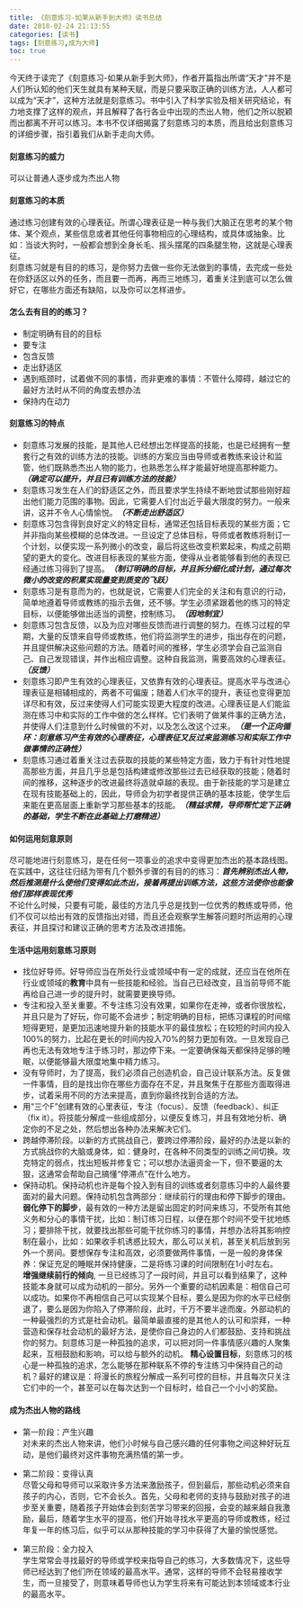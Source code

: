 ```yaml
---
title: 《刻意练习-如果从新手到大师》读书总结
date: 2018-02-24 21:13:55
categories: [读书]
tags: [刻意练习,成为大师]
toc: true
---
```


今天终于读完了《刻意练习-如果从新手到大师》，作者开篇指出所谓“天才”并不是人们所认知的他们天生就具有某种天赋，而是只要采取正确的训练方法，人人都可以成为“天才”，这种方法就是刻意练习。书中引入了科学实验及相关研究结论，有力地支撑了这样的观点，并且解释了各行各业中出现的杰出人物，他们之所以脱颖而出都离不开可以练习。本书不仅详细揭露了刻意练习的本质，而且给出刻意练习的详细步骤，指引着我们从新手走向大师。

<!--more-->

#### 刻意练习的威力
 可以让普通人逐步成为杰出人物

#### 刻意练习的本质
通过练习创建有效的心理表征。所谓心理表征是一种与我们大脑正在思考的某个物体、某个观点，某些信息或者其他任何事物相应的心理结构，或具体或抽象。比如：当谈大狗时，一般都会想到全身长毛、摇头摆尾的四条腿生物，这就是心理表征。<br>
刻意练习就是有目的的练习，是你努力去做一些你无法做到的事情，去完成一些处在你舒适区以外的任务，而且要一而再，再而三地练习，着重关注到底可以怎么做好它，在哪些方面还有缺陷，以及你可以怎样进步。

#### 怎么去有目的的练习？
* 制定明确有目的的目标
* 要专注
* 包含反馈
* 走出舒适区
* 遇到瓶颈时，试着做不同的事情，而非更难的事情：不管什么障碍，越过它的最好方法时从不同的角度去想办法
* 保持内在动力

#### 刻意练习的特点
* 刻意练习发展的技能，是其他人已经想出怎样提高的技能，也是已经拥有一整套行之有效的训练方法的技能。训练的方案应当由导师或者教练来设计和监管，他们既熟悉杰出人物的能力，也熟悉怎么样才能最好地提高那种能力。***（确定可以提升，并且已有训练方法的技能）***
* 刻意练习发生在人们的舒适区之外，而且要求学生持续不断地尝试那些刚好超出他们能力范围的事物。因此，它需要人们付出近乎最大限度的努力。一般来讲，这并不令人心情愉悦。***（不断走出舒适区）***
* 刻意练习包含得到良好定义的特定目标，通常还包括目标表现的某些方面；它并非指向某些模糊的总体改进。一旦设定了总体目标，导师或者教练将制订一个计划，以便实现一系列微小的改变，最后将这些改变积累起来，构成之前期望的更大的变化。改进目标表现的某些方面，使得从业者能够看到他的表现已经通过练习得到了提高。***（制订明确的目标，并且拆分细化成计划，通过每次微小的改变的积累实现量变到质变的飞跃）***
* 刻意练习是有意而为的，也就是说，它需要人们完全的关注和有意识的行动，简单地遵着导师或教练的指示去做，还不够。学生必须紧跟着他的练习的特定目标，以便能够做出适当的调整，控制练习。***（因地制宜）***
* 刻意练习包含反馈，以及为应对哪些反馈而进行调整的努力。在练习过程的早期，大量的反馈来自导师或教练，他们将监测学生的进步，指出存在的问题，并且提供解决这些问题的方法。随着时间的推移，学生必须学会自己监测自己、自己发现错误，并作出相应调整。这种自我监测，需要高效的心理表征。***（反馈）***
* 刻意练习即产生有效的心理表征，又依靠有效的心理表征。提高水平与改进心理表征是相辅相成的，两者不可偏废；随着人们水平的提升，表征也变得更加详尽和有效，反过来使得人们可能实现更大程度的改进。心理表征是人们能监测在练习中和实际的工作中做的怎么样样。它们表明了做某件事的正确方法，并使得人们注意到什么时候做的不对，以及怎么改这个过来。***（是一个正向循环：刻意练习产生有效的心理表征，心理表征又反过来监测练习和实际工作中做事情的正确性）***
* 刻意练习通过着重关注过去获取的技能的某些特定方面，致力于有针对性地提高那些方面，并且几乎总是包括构建或修改那些过去已经获取的技能；随着时间的推移，这种逐步的改进最终将造就卓越的表现。由于新技能的学习是建立在现有技能基础上的，因此，导师会为初学者提供正确的基本技能，使学生后来能在更高层面上重新学习那些基本的技能。***（精益求精，导师帮忙定下正确的基础，学生不断在此基础上打磨精进）***

#### 如何运用刻意原则
尽可能地进行刻意练习，是在任何一项事业的追求中变得更加杰出的基本路线图。在实践中，这往往归结为带有几个额外步骤的有目的的练习：***首先辨别杰出人物，然后推测是什么使他们变得如此杰出，接着再提出训练方法，这些方法使你也能像他们那样表现优秀*** <br>
不论什么时候，只要有可能，最佳的方法几乎总是找到一位优秀的教练或导师，他们不仅可以给出有效的反馈指出对错，而且还会观察学生解答问题时所运用的心理表征，并且探讨和建议正确的思考方法及改进措施。

#### 生活中运用刻意练习原则
* 找位好导师。好导师应当在所处行业或领域中有一定的成就，还应当在他所在行业或领域的**教育**中具有一些技能和经验。当自己已经改变，且当前导师不能再给自己进一步的提升时，就需要更换导师。
* 专注和投入至关重要。不专注练习没有效果，如果你在走神，或者你很放松，并且只是为了好玩，你可能不会进步；制定明确的目标，把练习课程的时间缩短得更短，是更加迅速地提升新的技能水平的最佳放松；在较短的时间内投入100%的努力，比起在更长的时间内投入70%的努力更加有效。一旦发现自己再也无法有效地专注于练习时，那边停下来。一定要确保每天都保持足够的睡眠，以便能够最大限度地集中精力练习。
* 没有导师时，为了提高，我们必须自己创造机会，自己设计联系方法。反复做一件事情，目的是找出你在哪些方面存在不足，并且聚焦于在那些方面取得进步，试着采用不同的方法来提高，直到你最终找到合适的方法。
* 用“三个F”创建有效的心里表征，专注（focus）、反馈（feedback）、纠正（fix it）。将技能分解成一些组成部分，以便反复练习，并且有效地分析、确定你的不足之处，然后想出各种办法来解决它们。
* 跨越停滞阶段。以新的方式挑战自己，要跨过停滞阶段，最好的办法是以新的方式挑战你的大脑或身体，如：健身时，在各种不同类型的训练之间切换。攻克特定的弱点，找出短板并修复它；可以想办法逼资金一下，但不要逼的太狠，这通常会帮助自己搞懂“停滞点”在什么地方。
* 保持动机。保持动机也许是每个投入到有目的训练或者刻意练习中的人最终要面对的最大问题。保持动机包含两部分：继续前行的理由和停下脚步的理由。<br>
  **弱化停下的脚步**，最有效的一种方法是留出固定的时间来练习，不受所有其他义务和分心的事情干扰，比如：制订练习日程，以便在那个时间不受干扰地练习；要排除干扰，就要找出那些可能干扰你练习的事情，并想办法将其影响控制在最小，比如：如果收手机诱惑比较大，那么可以关机，甚至关机后放到另外一个房间。要想保存专注和高效，必须要做两件事情，一是一般的身体保养：保证充足的睡眠并保持健康，二是将练习课的时间限制在1小时左右。<br>
  **增强继续前行的倾向**, 一旦已经练习了一段时间，并且可以看到结果了，这种技能本身就可以成为动机的一部分。另外一个重要的动机因素是：相信自己可以成功。如果你不再相信自己可以实现某个目标，要么是因为你的水平已经倒退了，要么是因为你陷入了停滞阶段，此时，千万不要半途而废。外部动机的一种最强烈的方式是社会动机。最简单最直接的是其他人的认可和崇拜，一种营造和保存社会动机的最好方法，是使你自己身边的人们都鼓励、支持和挑战你的努力。刻意练习是一种孤独的追求，可以把对同一件事情感兴趣的人聚集起来，互相鼓励和影响，可以给与额外的动机。
  **精心设置目标**，刻意练习的核心是一种孤独的追求，怎么能够在那种联系不停的专注练习中保持自己的动机？最好的建议是：将漫长的旅程分解成一系列可控的目标，并且每次只关注它们中的一个，甚至可以在每次达到一个目标时，给自己一个小小的奖励。
 
#### 成为杰出人物的路线
* 第一阶段：产生兴趣 <br>
	对未来的杰出人物来讲，他们小时候与自己感兴趣的任何事物之间这种好玩互动，是他们最终对这件事物充满热情的第一步。
	
* 第二阶段：变得认真 <br>
尽管父母和导师可以采取许多方法来激励孩子，但到最后，那些动机必须来自孩子的内心，否则，它不会长久。首先，父母和老师的支持与鼓励对孩子的进步至关重要，随着孩子开始体会到刻苦学习带来的回报，会变的越来越自我激励，最后，随着学生水平的提高，他们开始寻找水平更高的导师或教练，经过年复一年的练习后，似乎可以从那种技能的学习中获得了大量的愉悦感觉。

* 第三阶段：全力投入 <br>
学生常常会寻找最好的导师或学校来指导自己的练习，大多数情况下，这些导师已经达到了他们所在领域的最高水平。通常，这样的导师不会轻易接收学生，而一旦接受了，则意味着导师也认为学生将来有可能达到本领域或本行业的最高水平。

